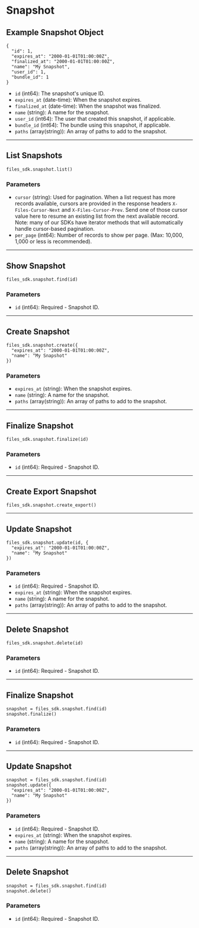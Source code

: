 # Snapshot

## Example Snapshot Object

```
{
  "id": 1,
  "expires_at": "2000-01-01T01:00:00Z",
  "finalized_at": "2000-01-01T01:00:00Z",
  "name": "My Snapshot",
  "user_id": 1,
  "bundle_id": 1
}
```

* `id` (int64): The snapshot's unique ID.
* `expires_at` (date-time): When the snapshot expires.
* `finalized_at` (date-time): When the snapshot was finalized.
* `name` (string): A name for the snapshot.
* `user_id` (int64): The user that created this snapshot, if applicable.
* `bundle_id` (int64): The bundle using this snapshot, if applicable.
* `paths` (array(string)): An array of paths to add to the snapshot.


---

## List Snapshots

```
files_sdk.snapshot.list()
```

### Parameters

* `cursor` (string): Used for pagination.  When a list request has more records available, cursors are provided in the response headers `X-Files-Cursor-Next` and `X-Files-Cursor-Prev`.  Send one of those cursor value here to resume an existing list from the next available record.  Note: many of our SDKs have iterator methods that will automatically handle cursor-based pagination.
* `per_page` (int64): Number of records to show per page.  (Max: 10,000, 1,000 or less is recommended).


---

## Show Snapshot

```
files_sdk.snapshot.find(id)
```

### Parameters

* `id` (int64): Required - Snapshot ID.


---

## Create Snapshot

```
files_sdk.snapshot.create({
  "expires_at": "2000-01-01T01:00:00Z",
  "name": "My Snapshot"
})
```

### Parameters

* `expires_at` (string): When the snapshot expires.
* `name` (string): A name for the snapshot.
* `paths` (array(string)): An array of paths to add to the snapshot.


---

## Finalize Snapshot

```
files_sdk.snapshot.finalize(id)
```

### Parameters

* `id` (int64): Required - Snapshot ID.


---

## Create Export Snapshot

```
files_sdk.snapshot.create_export()
```


---

## Update Snapshot

```
files_sdk.snapshot.update(id, {
  "expires_at": "2000-01-01T01:00:00Z",
  "name": "My Snapshot"
})
```

### Parameters

* `id` (int64): Required - Snapshot ID.
* `expires_at` (string): When the snapshot expires.
* `name` (string): A name for the snapshot.
* `paths` (array(string)): An array of paths to add to the snapshot.


---

## Delete Snapshot

```
files_sdk.snapshot.delete(id)
```

### Parameters

* `id` (int64): Required - Snapshot ID.


---

## Finalize Snapshot

```
snapshot = files_sdk.snapshot.find(id)
snapshot.finalize()
```

### Parameters

* `id` (int64): Required - Snapshot ID.


---

## Update Snapshot

```
snapshot = files_sdk.snapshot.find(id)
snapshot.update({
  "expires_at": "2000-01-01T01:00:00Z",
  "name": "My Snapshot"
})
```

### Parameters

* `id` (int64): Required - Snapshot ID.
* `expires_at` (string): When the snapshot expires.
* `name` (string): A name for the snapshot.
* `paths` (array(string)): An array of paths to add to the snapshot.


---

## Delete Snapshot

```
snapshot = files_sdk.snapshot.find(id)
snapshot.delete()
```

### Parameters

* `id` (int64): Required - Snapshot ID.
